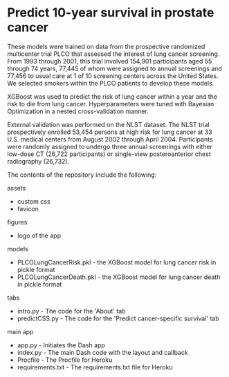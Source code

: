 # Predict 10-year survival in prostate cancer
These models were trained on data from the prospective randomized multicenter trial PLCO that assessed the interest of lung cancer screening. From 1993 through 2001, this trial involved 154,901 participants aged 55 through 74 years, 77,445 of whom were assigned to annual screenings and 77,456 to usual care at 1 of 10 screening centers across the United States. We selected smokers within the PLCO patients to develop these models.

XGBoost was used to predict the risk of lung cancer within a year and the risk to die from lung cancer. Hyperparameters were tuned with Bayesian Optimization in a nested cross-validation manner. 

External validation was performed on the NLST dataset. The NLST trial prospectively enrolled 53,454 persons at high risk for lung cancer at 33 U.S. medical centers from August 2002 through April 2004. Participants were randomly assigned to undergo three annual screenings with either low-dose CT (26,722 participants) or single-view posteroanterior chest radiography (26,732).

The contents of the repository include the following:

assets
- custom css
- favicon

figures
- logo of the app

models
- PLCOLungCancerRisk.pkl - the XGBoost model for lung cancer risk in pickle format
- PLCOLungCancerDeath.pkl - the XGBoost model for lung cancer death in pickle format

tabs
- intro.py - The code for the 'About' tab
- predictCSS.py - The code for the 'Predict cancer-specific survival' tab

main app
- app.py - Initiates the Dash app
- index.py - The main Dash code with the layout and callback
- Procfile - The Procfile for Heroku
- requirements.txt - The requirements.txt file for Heroku
